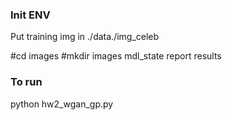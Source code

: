 ### Init ENV

Put training img in ./data./img_celeb

#cd images
#mkdir images mdl_state report results

### To run
python  hw2_wgan_gp.py
